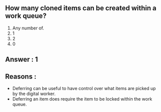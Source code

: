 ## How many cloned items can be created within a work queue?

1. Any number of.
2. 1
3. 2
4. 0

## Answer :  1

## Reasons :
- Deferring can be useful to have control over what items are picked up by the digital worker.
- Deferring an item does require the item to be locked within the work queue.

